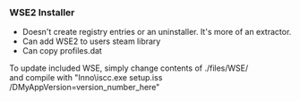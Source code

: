 ### WSE2 Installer
- Doesn't create registry entries or an uninstaller. It's more of an extractor.
- Can add WSE2 to users steam library
- Can copy profiles.dat

To update included WSE, simply change contents of ./files/WSE/  
and compile with "Inno\iscc.exe setup.iss /DMyAppVersion=version_number_here"
